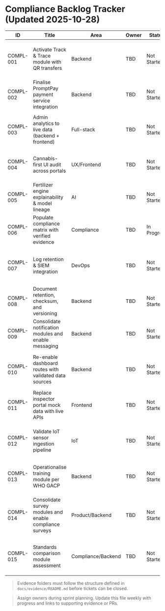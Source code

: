 # Compliance Backlog Tracker (Updated 2025-10-28)

| ID        | Title                                                    | Area               | Owner | Status      | Notes                                                                                                          | Evidence Path              |
| --------- | -------------------------------------------------------- | ------------------ | ----- | ----------- | -------------------------------------------------------------------------------------------------------------- | -------------------------- |
| COMPL-001 | Activate Track & Trace module with QR transfers          | Backend            | TBD   | Not Started | Audit schemas, enable routes in `atlas-server.js`, ensure scan endpoints documented.                           | `docs/evidence/COMPL-001/` |
| COMPL-002 | Finalise PromptPay payment service integration           | Backend            | TBD   | Not Started | Wire `payment-service`, add reconciliation tests, update compliance matrix evidence.                           | `docs/evidence/COMPL-002/` |
| COMPL-003 | Admin analytics to live data (backend + frontend)        | Full-stack         | TBD   | Not Started | Connect reporting APIs, update `admin/dashboard.tsx` charts, ensure cannabis-first metrics.                    | `docs/evidence/COMPL-003/` |
| COMPL-004 | Cannabis-first UI audit across portals                   | UX/Frontend        | TBD   | Not Started | Follow `cannabis-first-checklist.md`, capture evidence screenshots, update seeds.                              | `docs/evidence/COMPL-004/` |
| COMPL-005 | Fertilizer engine explainability & model lineage         | AI                 | TBD   | Not Started | Document inputs/outputs, log model versions, plan for AI compliance requirements.                              | `docs/evidence/COMPL-005/` |
| COMPL-006 | Populate compliance matrix with verified evidence        | Compliance         | TBD   | In Progress | Collect authoritative sources, link to modules, file citations.                                                | `docs/evidence/COMPL-006/` |
| COMPL-007 | Log retention & SIEM integration                         | DevOps             | TBD   | Not Started | Define retention policy, integrate with monitoring platform, document in deployment guide.                     | `docs/evidence/COMPL-007/` |
| COMPL-008 | Document retention, checksum, and versioning             | Backend            | TBD   | Not Started | Update `document` modules to meet WHO GACP requirements, add tests.                                            | `docs/evidence/COMPL-008/` |
| COMPL-009 | Consolidate notification modules and enable messaging    | Backend            | TBD   | Not Started | Select single notification pipeline, ensure audit logging, connect to frontend alerts.                         | `docs/evidence/COMPL-009/` |
| COMPL-010 | Re-enable dashboard routes with validated data sources   | Backend            | TBD   | Not Started | Validate data providers, reintroduce middleware, coordinate with COMPL-003.                                    | `docs/evidence/COMPL-010/` |
| COMPL-011 | Replace inspector portal mock data with live APIs        | Frontend           | TBD   | Not Started | Connect to inspection services, handle auth, ensure cannabis-first reporting.                                  | `docs/evidence/COMPL-011/` |
| COMPL-012 | Validate IoT sensor ingestion pipeline                   | IoT                | TBD   | Not Started | Test MQTT → Redis → Mongo path, define alert thresholds, record compliance evidence.                           | `docs/evidence/COMPL-012/` |
| COMPL-013 | Operationalise training module per WHO GACP              | Backend            | TBD   | Not Started | Confirm schema, connect to admin UI, provide reporting for staff competency.                                   | `docs/evidence/COMPL-013/` |
| COMPL-014 | Consolidate survey modules and enable compliance surveys | Product/Backend    | TBD   | Not Started | Review `cannabis-survey` and `survey-system`, align with compliance requirements, prepare UI integration plan. | `docs/evidence/COMPL-014/` |
| COMPL-015 | Standards comparison module assessment                   | Compliance/Backend | TBD   | Not Started | Determine whether to enable or absorb `standards-comparison` outputs into compliance tooling.                  | `docs/evidence/COMPL-015/` |

> Evidence folders must follow the structure defined in `docs/evidence/README.md` before tickets can be closed.

> Assign owners during sprint planning. Update this file weekly with progress and links to supporting evidence or PRs.
